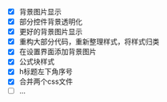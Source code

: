 - [x] 背景图片显示
- [x] 部分控件背景透明化
- [x] 更好的背景图片显示
- [x] 重构大部分代码，重新整理样式，将样式归类
- [x] 在设置界面添加背景图片
- [x] 公式块样式
- [x] h标题左下角序号
- [x] 合并两个css文件
- [ ] ...